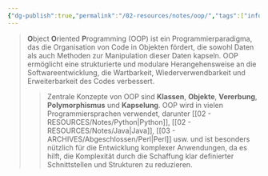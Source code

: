```yaml
---
{"dg-publish":true,"permalink":"/02-resources/notes/oop/","tags":["informatik/code/OOP"],"noteIcon":"","updated":"2025-09-10T16:33:08.089+02:00"}
---
```


> **O**bject **O**riented **P**rogramming (OOP) ist ein Programmierparadigma, das die Organisation von Code in Objekten fördert, die sowohl Daten als auch Methoden zur Manipulation dieser Daten kapseln. 
> OOP ermöglicht eine strukturierte und modulare Herangehensweise an die Softwareentwicklung, die Wartbarkeit, Wiederverwendbarkeit und Erweiterbarkeit des Codes verbessert. 
> >Zentrale Konzepte von OOP sind **Klassen**, **Objekte**, **Vererbung**, **Polymorphismus** und **Kapselung**. OOP wird in vielen Programmiersprachen verwendet, darunter [[02 - RESOURCES/Notes/Python\|Python]], [[02 - RESOURCES/Notes/Java\|Java]], [[03 - ARCHIVES/Abgeschlossen/Perl\|Perl]] usw. und ist besonders nützlich für die Entwicklung komplexer Anwendungen, da es hilft, die Komplexität durch die Schaffung klar definierter Schnittstellen und Strukturen zu reduzieren.